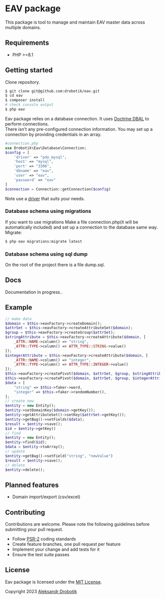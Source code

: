 # EAV package

This package is tool to manage and maintain EAV master data across multiple domains.

## Requirements
- PHP >=8.1

## Getting started

Clone repository.
```bash
$ git clone git@github.com:drobotik/eav.git 
$ cd eav
$ composer install
# check console output
$ php eav 
```
Eav package relies on a database connection. It uses [Doctrine DBAL](https://www.doctrine-project.org/projects/doctrine-dbal/en/latest/reference/configuration.html#configuration) to perform connections.<br />
There isn't any pre-configured connection information. You may set up a connection by providing credentials in an array.

```php
#connection.php
use Drobotik\Eav\Database\Connection;
$config = [
    'driver' => "pdo_mysql",
    'host' => "mysql",
    'port' => "3306",
    'dbname' => "eav",
    'user' => "eav",
    'password' => "eav"
]
$connection = Connection::getConnection($config)
```
Note use a [driver](https://www.doctrine-project.org/projects/doctrine-dbal/en/latest/reference/configuration.html#driver) that suits your needs.

### Database schema using migrations
If you want to use migrations
Make a file connection.php(it will be automatically included) and set up a connection to the database same way.
Migrate:
```bash
$ php eav migrations:migrate latest
```
### Database schema using sql dump
On the root of the project there is a file dump.sql.

## Docs 

Documentation in progress..

## Example


```php
// make data
$domain = $this->eavFactory->createDomain();
$attrSet = $this->eavFactory->createAttributeSet($domain);
$group = $this->eavFactory->createGroup($attrSet);
$stringAttribute = $this->eavFactory->createAttribute($domain, [
    _ATTR::NAME->column() => "string",
    _ATTR::TYPE->column() => ATTR_TYPE::STRING->value()
]);
$integerAttribute = $this->eavFactory->createAttribute($domain, [
    _ATTR::NAME->column() => "integer",
    _ATTR::TYPE->column() => ATTR_TYPE::INTEGER->value()
]);
$this->eavFactory->createPivot($domain, $attrSet, $group, $stringAttribute);
$this->eavFactory->createPivot($domain, $attrSet, $group, $integerAttribute);
$data = [
    "string" => $this->faker->word,
    "integer" => $this->faker->randomNumber(),
];
// create new 
$entity = new Entity();
$entity->setDomainKey($domain->getKey());
$entity->getAttributeSet()->setKey($attrSet->getKey());
$entity->getBag()->setFields($data);
$result = $entity->save();
$id = $entity->getKey()
// find
$entity = new Entity();
$entity->find($id);
$data = $entity->toArray();
// update
$entity->getBag()->setField("string", "newValue")
$result = $entity->save();
// delete
$entity->delete();
```

## Planned features 

* Domain import/export (csv/excel)

## Contributing

Contributions are welcome. 
Please note the following guidelines before submitting your pull request.

- Follow [PSR-2](http://www.php-fig.org/psr/psr-2/) coding standards
- Create feature branches, one pull request per feature
- Implement your change and add tests for it
- Ensure the test suite passes

## License

Eav package is licensed under the [MIT License](http://opensource.org/licenses/MIT).

Copyright 2023 [Aleksandr Drobotik](https://github.com/drobotik)